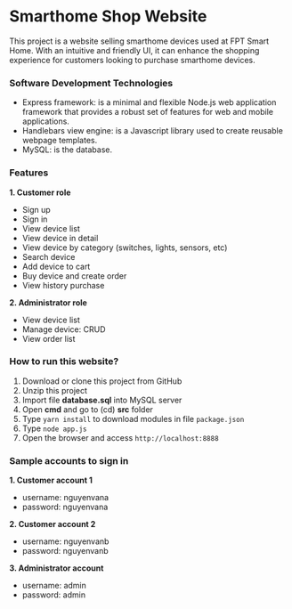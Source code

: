 # Smarthome Shop Website
This project is a website selling smarthome devices used at FPT Smart Home. With an intuitive and friendly UI, it can enhance the shopping experience for customers looking to purchase smarthome devices.

### Software Development Technologies
- Express framework: is a minimal and flexible Node.js web application framework that provides a robust set of features for web and mobile applications.
- Handlebars view engine: is a Javascript library used to create reusable webpage templates.
- MySQL: is the database.

### Features
**1. Customer role**
- Sign up
- Sign in
- View device list
- View device in detail
- View device by category (switches, lights, sensors, etc)
- Search device
- Add device to cart
- Buy device and create order
- View history purchase
  
**2. Administrator role**
- View device list
- Manage device: CRUD
- View order list

### How to run this website?
1. Download or clone this project from GitHub
2. Unzip this project
3. Import file **database.sql** into MySQL server
4. Open **cmd** and go to (cd) **src** folder 
5. Type `yarn install` to download modules in file `package.json`
6. Type `node app.js`
7. Open the browser and access `http://localhost:8888`

### Sample accounts to sign in
**1. Customer account 1**
- username: nguyenvana
- password: nguyenvana

**2. Customer account 2**
- username: nguyenvanb
- password: nguyenvanb
  
**3. Administrator account**
- username: admin
- password: admin
